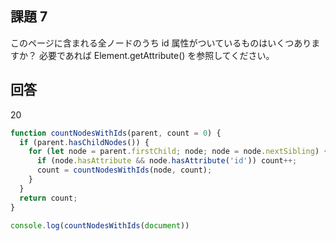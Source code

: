 ## 課題 7

このページに含まれる全ノードのうち id 属性がついているものはいくつありますか？ 必要であれば Element.getAttribute() を参照してください。

## 回答

20

```js
function countNodesWithIds(parent, count = 0) {
  if (parent.hasChildNodes()) {
    for (let node = parent.firstChild; node; node = node.nextSibling) {
      if (node.hasAttribute && node.hasAttribute('id')) count++;
      count = countNodesWithIds(node, count);
    }
  }
  return count;
}

console.log(countNodesWithIds(document))
```
